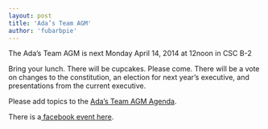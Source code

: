 ```yaml
---
layout: post
title: 'Ada’s Team AGM'
author: 'fubarbpie'
---
```


The Ada’s Team AGM is next Monday April 14, 2014 at 12noon in CSC B-2

Bring your lunch. There will be cupcakes. Please come. There will be a vote on
changes to the constitution, an election for next year’s executive, and
presentations from the current executive.

Please add topics to the [Ada’s Team AGM
Agenda](https://docs.google.com/document/d/1lM7b01N6ULaCqMo-_7OQ4kG5rZUg0AQRPUmzmolr0dA/edit).

There is a[ facebook event
here](https://www.facebook.com/events/793434654002358/?notif_t=plan_user_joined).


